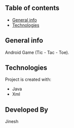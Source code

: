 ## Table of contents

- [General info](#general-info)
- [Technologies](#technologies)

## General info

Android Game (Tic - Tac - Toe).

## Technologies

Project is created with:

- Java
- Xml

## Developed By

Jinesh
